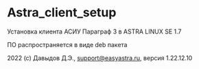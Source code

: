 # Astra_client_setup
Установка клиента АСИУ Параграф 3 в ASTRA LINUX SE 1.7


ПО распространяется в виде deb пакета

2022 (c) Давыдов Д.Э., support@easyastra.ru, версия 1.22.12.10
